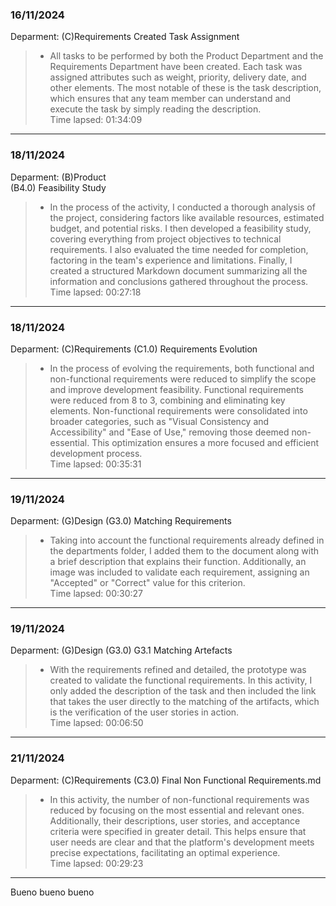 ### 16/11/2024
Deparment: (C)Requirements
Created Task Assignment
>- All tasks to be performed by both the Product Department and the Requirements Department have been created. Each task was assigned attributes such as weight, priority, delivery date, and other elements. The most notable of these is the task description, which ensures that any team member can understand and execute the task by simply reading the description.  
Time lapsed: 01:34:09
---
### 18/11/2024
Deparment: (B)Product  
(B4.0) Feasibility Study
>- In the process of the activity, I conducted a thorough analysis of the project, considering factors like available resources, estimated budget, and potential risks. I then developed a feasibility study, covering everything from project objectives to technical requirements. I also evaluated the time needed for completion, factoring in the team's experience and limitations. Finally, I created a structured Markdown document summarizing all the information and conclusions gathered throughout the process.  
Time lapsed: 00:27:18
---
### 18/11/2024
Deparment: (C)Requirements
(C1.0) Requirements Evolution
>- In the process of evolving the requirements, both functional and non-functional requirements were reduced to simplify the scope and improve development feasibility. Functional requirements were reduced from 8 to 3, combining and eliminating key elements. Non-functional requirements were consolidated into broader categories, such as "Visual Consistency and Accessibility" and "Ease of Use," removing those deemed non-essential. This optimization ensures a more focused and efficient development process.  
Time lapsed: 00:35:31
---
### 19/11/2024
Deparment: (G)Design
(G3.0) Matching Requirements
>- Taking into account the functional requirements already defined in the departments folder, I added them to the document along with a brief description that explains their function. Additionally, an image was included to validate each requirement, assigning an "Accepted" or "Correct" value for this criterion.  
Time lapsed: 00:30:27
---
### 19/11/2024
Deparment: (G)Design
(G3.0) G3.1 Matching Artefacts
>- With the requirements refined and detailed, the prototype was created to validate the functional requirements. In this activity, I only added the description of the task and then included the link that takes the user directly to the matching of the artifacts, which is the verification of the user stories in action.  
Time lapsed: 00:06:50
---
### 21/11/2024
Deparment: (C)Requirements
(C3.0) Final Non Functional Requirements.md
>- In this activity, the number of non-functional requirements was reduced by focusing on the most essential and relevant ones. Additionally, their descriptions, user stories, and acceptance criteria were specified in greater detail. This helps ensure that user needs are clear and that the platform's development meets precise expectations, facilitating an optimal experience.  
Time lapsed: 00:29:23
---
Bueno bueno bueno

